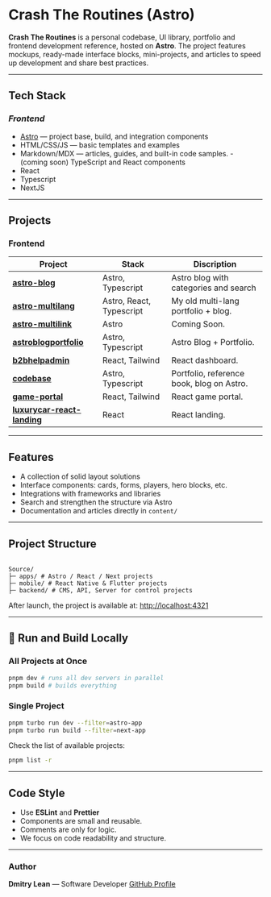 # Crash The Routines (Astro)

**Crash The Routines** is a personal codebase, UI library, portfolio and frontend development reference, hosted on **Astro**.
The project features mockups, ready-made interface blocks, mini-projects, and articles to speed up development and share best practices.

---

## Tech Stack

### _Frontend_

- [Astro](https://astro.build/) — project base, build, and integration components
- HTML/CSS/JS — basic templates and examples
- Markdown/MDX — articles, guides, and built-in code samples. - (coming soon) TypeScript and React components
- React
- Typescript
- NextJS

---

## Projects

### Frontend

| Project                                                                     | Stack                    | Discription                               |
| --------------------------------------------------------------------------- | ------------------------ | ----------------------------------------- |
| [**astro-blog**](https://astro-blog01.netlify.app/)                         | Astro, Typescript        | Astro blog with categories and search     |
| [**astro-multilang**](https://astro-multilang.netlify.app)                  | Astro, React, Typescript | My old multi-lang portfolio + blog.       |
| [**astro-multilink**](https://github.com/username/api-server)               | Astro                    | Coming Soon.                              |
| [**astroblogportfolio**](https://astroblogportfolio.netlify.app/)           | Astro, Typescript        | Astro Blog + Portfolio.                   |
| [**b2bhelpadmin**](https://reactb2badmin.netlify.app/)                      | React, Tailwind          | React dashboard.                          |
| [**codebase**](https://www.crashtheroutine.site/)                           | Astro, Typescript        | Portfolio, reference book, blog on Astro. |
| [**game-portal**](https://github.com/username/godot-experiment)             | React, Tailwind          | React game portal.                        |
| [**luxurycar-react-landing**](https://github.com/username/godot-experiment) | React                    | React landing.                            |

---

## Features

- A collection of solid layout solutions
- Interface components: cards, forms, players, hero blocks, etc.
- Integrations with frameworks and libraries
- Search and strengthen the structure via Astro
- Documentation and articles directly in `content/`

---

## Project Structure

```

Source/
├─ apps/ # Astro / React / Next projects
├─ mobile/ # React Native & Flutter projects
├─ backend/ # CMS, API, Server for control projects

```

After launch, the project is available at:
[http://localhost:4321](http://localhost:4321)

---

## 🔹 Run and Build Locally

### All Projects at Once

```bash
pnpm dev # runs all dev servers in parallel
pnpm build # builds everything
```

### Single Project

```bash
pnpm turbo run dev --filter=astro-app
pnpm turbo run build --filter=next-app
```

Check the list of available projects:

```bash
pnpm list -r
```

---

## Code Style

- Use **ESLint** and **Prettier**
- Components are small and reusable.
- Comments are only for logic.
- We focus on code readability and structure.

---

### Author

**Dmitry Lean** — Software Developer
[GitHub Profile](https://github.com/dmitrylean)
